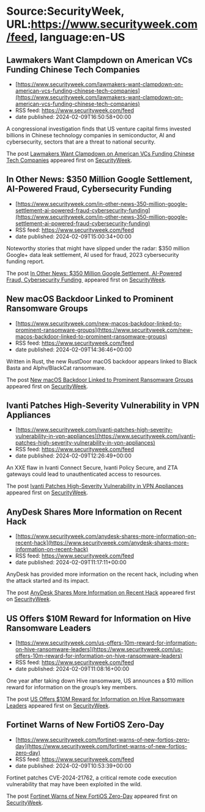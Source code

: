 # Source:SecurityWeek, URL:https://www.securityweek.com/feed, language:en-US

## Lawmakers Want Clampdown on American VCs Funding Chinese Tech Companies
 - [https://www.securityweek.com/lawmakers-want-clampdown-on-american-vcs-funding-chinese-tech-companies](https://www.securityweek.com/lawmakers-want-clampdown-on-american-vcs-funding-chinese-tech-companies)
 - RSS feed: https://www.securityweek.com/feed
 - date published: 2024-02-09T16:50:58+00:00

<p>A congressional investigation finds that US venture capital firms invested billions in Chinese technology companies in semiconductor, AI and cybersecurity, sectors that are a threat to national security.</p>
<p>The post <a href="https://www.securityweek.com/lawmakers-want-clampdown-on-american-vcs-funding-chinese-tech-companies/">Lawmakers Want Clampdown on American VCs Funding Chinese Tech Companies</a> appeared first on <a href="https://www.securityweek.com">SecurityWeek</a>.</p>

## In Other News: $350 Million Google Settlement, AI-Powered Fraud, Cybersecurity Funding
 - [https://www.securityweek.com/in-other-news-350-million-google-settlement-ai-powered-fraud-cybersecurity-funding](https://www.securityweek.com/in-other-news-350-million-google-settlement-ai-powered-fraud-cybersecurity-funding)
 - RSS feed: https://www.securityweek.com/feed
 - date published: 2024-02-09T15:00:34+00:00

<p>Noteworthy stories that might have slipped under the radar: $350 million Google+ data leak settlement, AI used for fraud, 2023 cybersecurity funding report. </p>
<p>The post <a href="https://www.securityweek.com/in-other-news-350-million-google-settlement-ai-powered-fraud-cybersecurity-funding/">In Other News: $350 Million Google Settlement, AI-Powered Fraud, Cybersecurity Funding </a> appeared first on <a href="https://www.securityweek.com">SecurityWeek</a>.</p>

## New macOS Backdoor Linked to Prominent Ransomware Groups
 - [https://www.securityweek.com/new-macos-backdoor-linked-to-prominent-ransomware-groups](https://www.securityweek.com/new-macos-backdoor-linked-to-prominent-ransomware-groups)
 - RSS feed: https://www.securityweek.com/feed
 - date published: 2024-02-09T14:36:46+00:00

<p>Written in Rust, the new RustDoor macOS backdoor appears linked to Black Basta and Alphv/BlackCat ransomware.</p>
<p>The post <a href="https://www.securityweek.com/new-macos-backdoor-linked-to-prominent-ransomware-groups/">New macOS Backdoor Linked to Prominent Ransomware Groups</a> appeared first on <a href="https://www.securityweek.com">SecurityWeek</a>.</p>

## Ivanti Patches High-Severity Vulnerability in VPN Appliances
 - [https://www.securityweek.com/ivanti-patches-high-severity-vulnerability-in-vpn-appliances](https://www.securityweek.com/ivanti-patches-high-severity-vulnerability-in-vpn-appliances)
 - RSS feed: https://www.securityweek.com/feed
 - date published: 2024-02-09T12:26:49+00:00

<p>An XXE flaw in Ivanti Connect Secure, Ivanti Policy Secure, and ZTA gateways could lead to unauthenticated access to resources.</p>
<p>The post <a href="https://www.securityweek.com/ivanti-patches-high-severity-vulnerability-in-vpn-appliances/">Ivanti Patches High-Severity Vulnerability in VPN Appliances</a> appeared first on <a href="https://www.securityweek.com">SecurityWeek</a>.</p>

## AnyDesk Shares More Information on Recent Hack
 - [https://www.securityweek.com/anydesk-shares-more-information-on-recent-hack](https://www.securityweek.com/anydesk-shares-more-information-on-recent-hack)
 - RSS feed: https://www.securityweek.com/feed
 - date published: 2024-02-09T11:17:11+00:00

<p>AnyDesk has provided more information on the recent hack, including when the attack started and its impact.</p>
<p>The post <a href="https://www.securityweek.com/anydesk-shares-more-information-on-recent-hack/">AnyDesk Shares More Information on Recent Hack</a> appeared first on <a href="https://www.securityweek.com">SecurityWeek</a>.</p>

## US Offers $10M Reward for Information on Hive Ransomware Leaders
 - [https://www.securityweek.com/us-offers-10m-reward-for-information-on-hive-ransomware-leaders](https://www.securityweek.com/us-offers-10m-reward-for-information-on-hive-ransomware-leaders)
 - RSS feed: https://www.securityweek.com/feed
 - date published: 2024-02-09T11:08:16+00:00

<p>One year after taking down Hive ransomware, US announces a $10 million reward for information on the group’s key members.</p>
<p>The post <a href="https://www.securityweek.com/us-offers-10m-reward-for-information-on-hive-ransomware-leaders/">US Offers $10M Reward for Information on Hive Ransomware Leaders</a> appeared first on <a href="https://www.securityweek.com">SecurityWeek</a>.</p>

## Fortinet Warns of New FortiOS Zero-Day
 - [https://www.securityweek.com/fortinet-warns-of-new-fortios-zero-day](https://www.securityweek.com/fortinet-warns-of-new-fortios-zero-day)
 - RSS feed: https://www.securityweek.com/feed
 - date published: 2024-02-09T10:53:39+00:00

<p>Fortinet patches CVE-2024-21762, a critical remote code execution vulnerability that may have been exploited in the wild.</p>
<p>The post <a href="https://www.securityweek.com/fortinet-warns-of-new-fortios-zero-day/">Fortinet Warns of New FortiOS Zero-Day</a> appeared first on <a href="https://www.securityweek.com">SecurityWeek</a>.</p>

